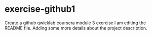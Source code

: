 # exercise-github1
Create a github qwicklab coursera module 3 exercise
I am editing the README file. Adding some more details about the project description.

